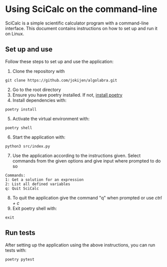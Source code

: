 # Using SciCalc on the command-line

SciCalc is a simple scientific calculator program with a command-line interface. This document contains instructions on how to set up and run it on Linux. 


## Set up and use

Follow these steps to set up and use the application: 

1. Clone the repository with
```
git clone https://github.com/jokijen/algolabra.git
```
2. Go to the root directory
3. Ensure you have poetry installed. If not, [install poetry](https://python-poetry.org/docs/) 
4. Install dependencies with:
```
poetry install
```
5. Activate the virtual environment with:
```
poetry shell
```
6. Start the application with:
```
python3 src/index.py
```
7. Use the application according to the instructions given. Select commands from the given options and give input where prompted to do so
```
Commands:
1: Get a solution for an expression
2: List all defined variables
q: Quit SciCalc
```
8. To quit the application give the command "q" when prompted or use *ctrl + c* 
9. Exit poetry shell with:
```
exit
```


## Run tests

After setting up the application using the above instructions, you can run tests with: 
```
poetry pytest
```